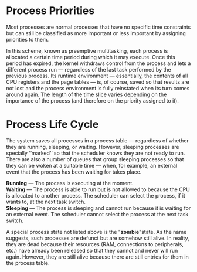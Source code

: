 # Process Priorities
Most processes are normal processes that have no specific time constraints but can still be classified as more important or less important by assigning priorities to them.  

In this scheme, known as preemptive multitasking, each process is allocated a certain time period during which it may execute. Once this period has expired, the kernel withdraws control from the process and lets a different process run — regardless of the last task performed by the previous process. Its runtime environment — essentially, the contents of all CPU registers and the page tables — is, of course, saved so that results are not lost and the process environment is fully reinstated when its turn comes around again. The length of the time slice varies depending on the importance of the process (and therefore on the priority assigned to it).

# Process Life Cycle

The system saves all processes in a process table — regardless of whether they are running, sleeping, or waiting. However, sleeping processes are specially ‘‘marked‘‘ so that the scheduler knows they are not ready to run. There are also a number of queues that group sleeping processes so that they can be woken at a suitable time — when, for example, an external event that the process has been waiting for takes place.  

__Running__ — The process is executing at the moment.  
__Waiting__ — The process is able to run but is not allowed to because the CPU is allocated to another process. The scheduler can select the process, if it wants to, at the next task switch.  
__Sleeping__ — The process is sleeping and cannot run because it is waiting for an external event. The scheduler cannot select the process at the next task switch.  

A special process state not listed above is the "__zombie__"state. As the name suggests, such processes are defunct but are somehow still alive. In reality, they are dead because their resources (RAM, connections to peripherals, etc.) have already been released so that they cannot and never will run again. However, they are still alive because there are still entries for them in the process table.
